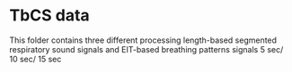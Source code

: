 # TbCS data

This folder contains three different processing length-based segmented respiratory sound signals and EIT-based breathing patterns signals
5 sec/ 10 sec/ 15 sec
